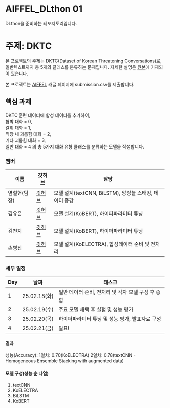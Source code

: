 # AIFFEL_DLthon 01
DLthon을 준비하는 레포지토리입니다.

# 주제: DKTC
본 프로젝트의 주제는 DKTC(Dataset of Korean Threatening Conversations)로, 일반텍스트까지 총 5개의 클래스를 분류하는 문제입니다. 자세한 설명은 [원본](https://github.com/tunib-ai/DKTC)에 기재되어 있습니다.

본 프로젝트는 [AIFFEL](https://www.kaggle.com/competitions/aiffel-dl-thon-dktc-online-12) 캐글 페이지에 submission.csv를 제출합니다.

## 핵심 과제
DKTC 훈련 데이터에 합성 데이터를 추가하여,  
협박 대화 = 0,  
갈취 대화 = 1,  
직장 내 괴롭힘 대화 = 2,  
기타 괴롭힘 대화 = 3,  
일반 대화 = 4 의 총 5가지 대화 유형 클래스를 분류하는 모델을 작성합니다.


### 멤버

| 이름   | 깃허브 | 담당 |
|--------|--------|----------------------------|
| 염철헌(팀장) | [깃허브](https://github.com/paranoidandroid2124/) | 모델 설계(textCNN, BiLSTM), 앙상블 스태킹, 데이터 증강 |
| 김유은 | [깃허브](https://github.com/yoo-eun00) | 모델 설계(KoBERT), 하이퍼파라미터 튜닝 |
| 김천지 | [깃허브](https://github.com/CheonjiKim) | 모델 설계(KoBERT), 하이퍼파라미터 튜닝 |
| 손병진 | [깃허브](https://github.com/SonByeongJin) | 모델 설계(KoELECTRA), 합성데이터 준비 및 전처리 |

### 세부 일정

| Day   | 날짜 | 태스크 |
|--------|--------|----------------------------|
| 1 | 25.02.18(화) | 일반 데이터 준비, 전처리 및 각자 모델 구성 후 종합 |
| 2 | 25.02.19(수) | 주요 모델 채택 후 실험 및 성능 평가 |
| 3 | 25.02.20(목) | 하이퍼파라미터 튜닝 및 성능 평가, 발표자료 구성 |
| 4 | 25.02.21(금) | 발표! |

#### 결과
성능(Accuracy):
1일차: 0.70(KoELECTRA)
2일차: 0.78(textCNN - Homogeneous Ensemble Stacking with augmented data)

#### 모델 구성(성능 순 나열)
1. textCNN
2. KoELECTRA
3. BiLSTM
4. KoBERT
